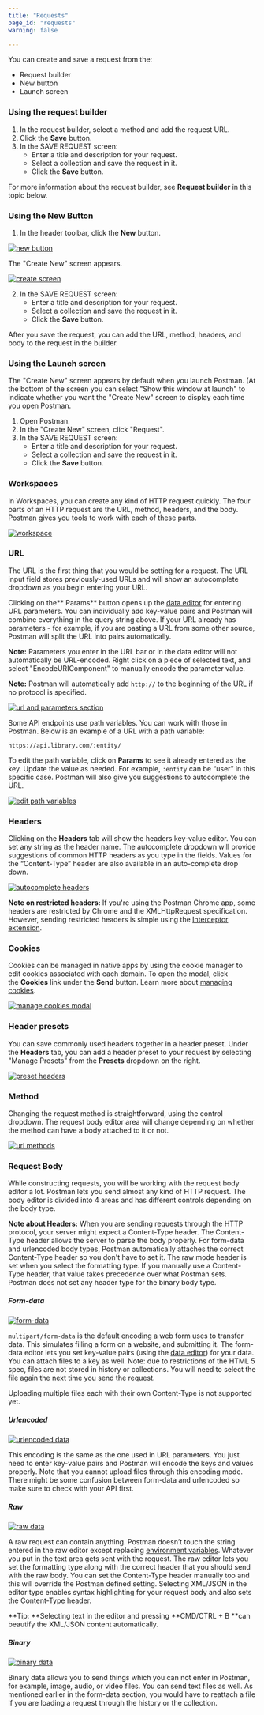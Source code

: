 ```yaml
---
title: "Requests"
page_id: "requests"
warning: false

---
```


You can create and save a request from the:
* Request builder
* New button
* Launch screen

### Using the request builder
1. In the request builder, select a method and add the request URL.
2. Click the **Save** button.
3. In the SAVE REQUEST screen:
   * Enter a title and description for your request. 
   * Select a collection and save the request in it.
   * Click the **Save** button.

For more information about the request builder, see **Request builder** in this topic below.

### Using the New Button

1. In the header toolbar, click the **New** button.

[![new button](https://assets.postman.com/postman-docs/WS-HeaderToolBar-new+button1.png)](https://assets.postman.com/postman-docs/WS-HeaderToolBar-new+button1.png)

The "Create New" screen appears.

[![create screen](https://assets.postman.com/postman-docs/createNew_white.png)](https://assets.postman.com/postman-docs/createNew_white.png)

2. In the SAVE REQUEST screen:
   * Enter a title and description for your request. 
   * Select a collection and save the request in it.
   * Click the **Save** button.
   
After you save the request, you can add the URL, method, headers, and body to the request in the builder.

### Using the Launch screen

The "Create New" screen appears by default when you launch Postman. (At the bottom of the screen you can select "Show this window at launch" to indicate whether you want the "Create New" screen to display each time you open Postman.

1. Open Postman.
2. In the "Create New" screen, click "Request".
3. In the SAVE REQUEST screen:
   * Enter a title and description for your request. 
   * Select a collection and save the request in it.
   * Click the **Save** button.


### Workspaces

In Workspaces, you can create any kind of HTTP request quickly. The four parts of an HTTP request are the URL, method, headers, and the body. Postman gives you tools to work with each of these parts.

[![workspace](https://assets.postman.com/postman-docs/WS-workspace-area.png)](https://assets.postman.com/postman-docs/WS-workspace-area.png)

### URL

The URL is the first thing that you would be setting for a request. The URL input field stores previously-used URLs and will show an autocomplete dropdown as you begin entering your URL.

Clicking on the** Params** button opens up the [data editor](https://learning.getpostman.com/docs/postman/launching_postman/navigating_postman/) for entering URL parameters. You can individually add key-value pairs and Postman will combine everything in the query string above. If your URL already has parameters - for example, if you are pasting a URL from some other source, Postman will split the URL into pairs automatically.

**Note:** Parameters you enter in the URL bar or in the data editor will not automatically be URL-encoded. Right click on a piece of selected text, and select "EncodeURIComponent" to manually encode the parameter value.

**Note:** Postman will automatically add `http://` to the beginning of the URL if no protocol is specified.

[![url and parameters section](https://assets.postman.com/postman-docs/requestBuilderUrl.png)](https://assets.postman.com/postman-docs/requestBuilderUrl.png)

Some API endpoints use path variables. You can work with those in Postman. Below is an example of a URL with a path variable:

```
https://api.library.com/:entity/
```

To edit the path variable, click on **Params** to see it already entered as the key. Update the value as needed. For example, `:entity` can be “user” in this specific case. Postman will also give you suggestions to autocomplete the URL.

[![edit path variables](https://assets.postman.com/postman-docs/requestBuilderPath.png)](https://assets.postman.com/postman-docs/requestBuilderPath.png)

### Headers

Clicking on the **Headers** tab will show the headers key-value editor. You can set any string as the header name. The autocomplete dropdown will provide suggestions of common HTTP headers as you type in the fields. Values for the “Content-Type” header are also available in an auto-complete drop down.

[![autocomplete headers](https://assets.postman.com/postman-docs/WS-headers_white.png)](https://assets.postman.com/postman-docs/WS-headers_white.png)

**Note on restricted headers:** If you're using the Postman Chrome app, some headers are restricted by Chrome and the XMLHttpRequest specification. However, sending restricted headers is simple using the [Interceptor extension](https://learning.getpostman.com/docs/postman/sending_api_requests/interceptor_extension/).  

### Cookies

Cookies can be managed in native apps by using the cookie manager to edit cookies associated with each domain. To open the modal, click the **Cookies** link under the **Send** button. Learn more about [managing cookies](https://learning.getpostman.com/docs/postman/sending_api_requests/cookies/).

[![manage cookies modal](https://assets.postman.com/postman-docs/cookies_white.png)](https://assets.postman.com/postman-docs/cookies_white.png)

### Header presets

You can save commonly used headers together in a header preset. Under the **Headers** tab, you can add a header preset to your request by selecting "Manage Presets" from the **Presets** dropdown on the right.  

[![preset headers](https://assets.postman.com/postman-docs/headerPreset_white.png)](https://assets.postman.com/postman-docs/headerPreset_white.png)

### Method

Changing the request method is straightforward, using the control dropdown. The request body editor area will change depending on whether the method can have a body attached to it or not.

[![url methods](https://assets.postman.com/postman-docs/WS-method-menu.png)](https://assets.postman.com/postman-docs/WS-method-menu.png)

### Request Body

While constructing requests, you will be working with the request body editor a lot. Postman lets you send almost any kind of HTTP request. The body editor is divided into 4 areas and has different controls depending on the body type.

**Note about Headers:** When you are sending requests through the HTTP protocol, your server might expect a Content-Type header. The Content-Type header allows the server to parse the body properly. For form-data and urlencoded body types, Postman automatically attaches the correct Content-Type header so you don't have to set it. The raw mode header is set when you select the formatting type. If you manually use a Content-Type header, that value takes precedence over what Postman sets. Postman does not set any header type for the binary body type.

##### **Form-data**

[![form-data](https://assets.postman.com/postman-docs/requestBuilderForm.png)](https://assets.postman.com/postman-docs/requestBuilderForm.png)

`multipart/form-data` is the default encoding a web form uses to transfer data. This simulates filling a form on a website, and submitting it. The form-data editor lets you set key-value pairs (using the [data editor](https://learning.getpostman.com/docs/postman/launching_postman/navigating_postman/)) for your data. You can attach files to a key as well. Note: due to restrictions of the HTML 5 spec, files are not stored in history or collections. You will need to select the file again the next time you send the request.

Uploading multiple files each with their own Content-Type is not supported yet.

##### **Urlencoded**

[![urlencoded data](https://assets.postman.com/postman-docs/requestBuilderUrlEncoded.png)](https://assets.postman.com/postman-docs/requestBuilderUrlEncoded.png)

This encoding is the same as the one used in URL parameters. You just need to enter key-value pairs and Postman will encode the keys and values properly. Note that you cannot upload files through this encoding mode. There might be some confusion between form-data and urlencoded so make sure to check with your API first.

##### **Raw**

[![raw data](https://assets.postman.com/postman-docs/58960775.png)](https://assets.postman.com/postman-docs/58960775.png)

A raw request can contain anything. Postman doesn’t touch the string entered in the raw editor except replacing [environment variables](https://learning.getpostman.com/docs/postman/environments_and_globals/variables/). Whatever you put in the text area gets sent with the request. The raw editor lets you set the formatting type along with the correct header that you should send with the raw body. You can set the Content-Type header manually too and this will override the Postman defined setting. Selecting XML/JSON in the editor type enables syntax highlighting for your request body and also sets the Content-Type header.

**Tip: **Selecting text in the editor and pressing **CMD/CTRL + B **can beautify the XML/JSON content automatically.

##### **Binary**

[![binary data](https://assets.postman.com/postman-docs/58960827.png)](https://assets.postman.com/postman-docs/58960827.png)

Binary data allows you to send things which you can not enter in Postman, for example, image, audio, or video files. You can send text files as well. As mentioned earlier in the form-data section, you would have to reattach a file if you are loading a request through the history or the collection.
